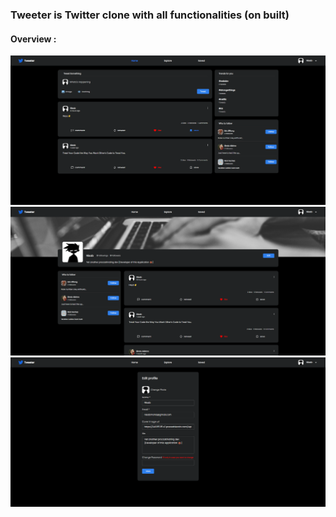 ### Tweeter is Twitter clone with all functionalities (on built)

#### Overview :
<img src="./images/1.png" />
<img src="./images/3.png" />
<img src="./images/4.png" />